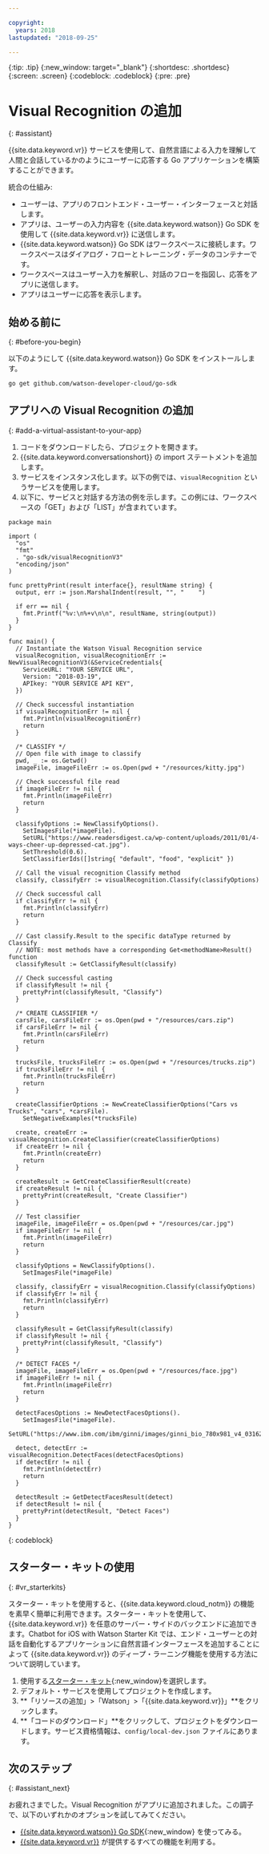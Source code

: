 ```yaml
---

copyright:
  years: 2018
lastupdated: "2018-09-25"

---
```


{:tip: .tip}
{:new_window: target="_blank"}
{:shortdesc: .shortdesc}
{:screen: .screen}
{:codeblock: .codeblock}
{:pre: .pre}

# Visual Recognition の追加
{: #assistant}

{{site.data.keyword.vr}} サービスを使用して、自然言語による入力を理解して人間と会話しているかのようにユーザーに応答する Go アプリケーションを構築することができます。

統合の仕組み:

* ユーザーは、アプリのフロントエンド・ユーザー・インターフェースと対話します。
* アプリは、ユーザーの入力内容を {{site.data.keyword.watson}} Go SDK を使用して {{site.data.keyword.vr}} に送信します。
* {{site.data.keyword.watson}} Go SDK はワークスペースに接続します。ワークスペースはダイアログ・フローとトレーニング・データのコンテナーです。
* ワークスペースはユーザー入力を解釈し、対話のフローを指図し、応答をアプリに送信します。
* アプリはユーザーに応答を表示します。

## 始める前に
{: #before-you-begin}

以下のようにして {{site.data.keyword.watson}} Go SDK をインストールします。
```bash
go get github.com/watson-developer-cloud/go-sdk
```
## アプリへの Visual Recognition の追加
{: #add-a-virtual-assistant-to-your-app}

1. コードをダウンロードしたら、プロジェクトを開きます。 
2. {{site.data.keyword.conversationshort}} の import ステートメントを追加します。
3. サービスをインスタンス化します。以下の例では、`visualRecognition` というサービスを使用します。
4. 以下に、サービスと対話する方法の例を示します。この例には、ワークスペースの「GET」および「LIST」が含まれています。 

```golang
package main

import (
  "os"
  "fmt"
  . "go-sdk/visualRecognitionV3"
  "encoding/json"
)

func prettyPrint(result interface{}, resultName string) {
  output, err := json.MarshalIndent(result, "", "    ")

  if err == nil {
    fmt.Printf("%v:\n%+v\n\n", resultName, string(output))
  }
}

func main() {
  // Instantiate the Watson Visual Recognition service
  visualRecognition, visualRecognitionErr := NewVisualRecognitionV3(&ServiceCredentials{
    ServiceURL: "YOUR SERVICE URL",
    Version: "2018-03-19",
    APIkey: "YOUR SERVICE API KEY",
  })

  // Check successful instantiation
  if visualRecognitionErr != nil {
    fmt.Println(visualRecognitionErr)
    return
  }

  /* CLASSIFY */
  // Open file with image to classify
  pwd, _ := os.Getwd()
  imageFile, imageFileErr := os.Open(pwd + "/resources/kitty.jpg")

  // Check successful file read
  if imageFileErr != nil {
    fmt.Println(imageFileErr)
    return
  }

  classifyOptions := NewClassifyOptions().
    SetImagesFile(*imageFile).
    SetURL("https://www.readersdigest.ca/wp-content/uploads/2011/01/4-ways-cheer-up-depressed-cat.jpg").
    SetThreshold(0.6).
    SetClassifierIds([]string{ "default", "food", "explicit" })

  // Call the visual recognition Classify method
  classify, classifyErr := visualRecognition.Classify(classifyOptions)

  // Check successful call
  if classifyErr != nil {
    fmt.Println(classifyErr)
    return
  }

  // Cast classify.Result to the specific dataType returned by Classify
  // NOTE: most methods have a corresponding Get<methodName>Result() function
  classifyResult := GetClassifyResult(classify)

  // Check successful casting
  if classifyResult != nil {
    prettyPrint(classifyResult, "Classify")
  }

  /* CREATE CLASSIFIER */
  carsFile, carsFileErr := os.Open(pwd + "/resources/cars.zip")
  if carsFileErr != nil {
    fmt.Println(carsFileErr)
    return
  }

  trucksFile, trucksFileErr := os.Open(pwd + "/resources/trucks.zip")
  if trucksFileErr != nil {
    fmt.Println(trucksFileErr)
    return
  }

  createClassifierOptions := NewCreateClassifierOptions("Cars vs Trucks", "cars", *carsFile).
    SetNegativeExamples(*trucksFile)

  create, createErr := visualRecognition.CreateClassifier(createClassifierOptions)
  if createErr != nil {
    fmt.Println(createErr)
    return
  }

  createResult := GetCreateClassifierResult(create)
  if createResult != nil {
    prettyPrint(createResult, "Create Classifier")
  }

  // Test classifier
  imageFile, imageFileErr = os.Open(pwd + "/resources/car.jpg")
  if imageFileErr != nil {
    fmt.Println(imageFileErr)
    return
  }

  classifyOptions = NewClassifyOptions().
    SetImagesFile(*imageFile)

  classify, classifyErr = visualRecognition.Classify(classifyOptions)
  if classifyErr != nil {
    fmt.Println(classifyErr)
    return
  }

  classifyResult = GetClassifyResult(classify)
  if classifyResult != nil {
    prettyPrint(classifyResult, "Classify")
  }

  /* DETECT FACES */
  imageFile, imageFileErr = os.Open(pwd + "/resources/face.jpg")
  if imageFileErr != nil {
    fmt.Println(imageFileErr)
    return
  }

  detectFacesOptions := NewDetectFacesOptions().
    SetImagesFile(*imageFile).
    SetURL("https://www.ibm.com/ibm/ginni/images/ginni_bio_780x981_v4_03162016.jpg")

  detect, detectErr := visualRecognition.DetectFaces(detectFacesOptions)
  if detectErr != nil {
    fmt.Println(detectErr)
    return
  }

  detectResult := GetDetectFacesResult(detect)
  if detectResult != nil {
    prettyPrint(detectResult, "Detect Faces")
  }
}
```
{: codeblock}

## スターター・キットの使用
{: #vr_starterkits}

スターター・キットを使用すると、{{site.data.keyword.cloud_notm}} の機能を素早く簡単に利用できます。スターター・キットを使用して、{{site.data.keyword.vr}} を任意のサーバー・サイドのバックエンドに追加できます。Chatbot for iOS with Watson Starter Kit では、エンド・ユーザーとの対話を自動化するアプリケーションに自然言語インターフェースを追加することによって {{site.data.keyword.vr}} のディープ・ラーニング機能を使用する方法について説明しています。

1. 使用する[スターター・キット](https://console.bluemix.net/developer/appledevelopment/starter-kits){:new_window}を選択します。
2. デフォルト・サービスを使用してプロジェクトを作成します。
3. **「リソースの追加」>「Watson」>「{{site.data.keyword.vr}}」**をクリックします。
4. **「コードのダウンロード」**をクリックして、プロジェクトをダウンロードします。サービス資格情報は、`config/local-dev.json` ファイルにあります。

## 次のステップ
{: #assistant_next}

お疲れさまでした。Visual Recognition がアプリに追加されました。この調子で、以下のいずれかのオプションを試してみてください。
* [{{site.data.keyword.watson}} Go SDK](https://github.com/watson-developer-cloud/go-sdk){:new_window} を使ってみる。
* [{{site.data.keyword.vr}}](/docs/services/vr/index.html) が提供するすべての機能を利用する。
